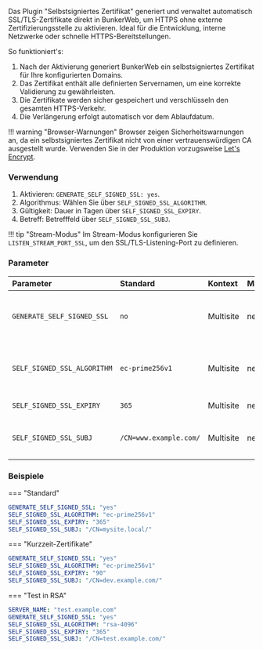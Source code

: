 Das Plugin "Selbstsigniertes Zertifikat" generiert und verwaltet automatisch SSL/TLS-Zertifikate direkt in BunkerWeb, um HTTPS ohne externe Zertifizierungsstelle zu aktivieren. Ideal für die Entwicklung, interne Netzwerke oder schnelle HTTPS-Bereitstellungen.

So funktioniert's:

1.  Nach der Aktivierung generiert BunkerWeb ein selbstsigniertes Zertifikat für Ihre konfigurierten Domains.
2.  Das Zertifikat enthält alle definierten Servernamen, um eine korrekte Validierung zu gewährleisten.
3.  Die Zertifikate werden sicher gespeichert und verschlüsseln den gesamten HTTPS-Verkehr.
4.  Die Verlängerung erfolgt automatisch vor dem Ablaufdatum.

!!! warning "Browser-Warnungen"
Browser zeigen Sicherheitswarnungen an, da ein selbstsigniertes Zertifikat nicht von einer vertrauenswürdigen CA ausgestellt wurde. Verwenden Sie in der Produktion vorzugsweise [Let's Encrypt](#lets-encrypt).

### Verwendung

1.  Aktivieren: `GENERATE_SELF_SIGNED_SSL: yes`.
2.  Algorithmus: Wählen Sie über `SELF_SIGNED_SSL_ALGORITHM`.
3.  Gültigkeit: Dauer in Tagen über `SELF_SIGNED_SSL_EXPIRY`.
4.  Betreff: Betrefffeld über `SELF_SIGNED_SSL_SUBJ`.

!!! tip "Stream-Modus"
Im Stream-Modus konfigurieren Sie `LISTEN_STREAM_PORT_SSL`, um den SSL/TLS-Listening-Port zu definieren.

### Parameter

| Parameter                   | Standard               | Kontext   | Mehrfach | Beschreibung                                                          |
| :-------------------------- | :--------------------- | :-------- | :------- | :-------------------------------------------------------------------- |
| `GENERATE_SELF_SIGNED_SSL`  | `no`                   | Multisite | nein     | Aktiviert die automatische Generierung selbstsignierter Zertifikate.  |
| `SELF_SIGNED_SSL_ALGORITHM` | `ec-prime256v1`        | Multisite | nein     | Algorithmus: `ec-prime256v1`, `ec-secp384r1`, `rsa-2048`, `rsa-4096`. |
| `SELF_SIGNED_SSL_EXPIRY`    | `365`                  | Multisite | nein     | Gültigkeit (Tage).                                                    |
| `SELF_SIGNED_SSL_SUBJ`      | `/CN=www.example.com/` | Multisite | nein     | Betreff des Zertifikats (identifiziert die Domain).                   |

### Beispiele

=== "Standard"

```yaml
GENERATE_SELF_SIGNED_SSL: "yes"
SELF_SIGNED_SSL_ALGORITHM: "ec-prime256v1"
SELF_SIGNED_SSL_EXPIRY: "365"
SELF_SIGNED_SSL_SUBJ: "/CN=mysite.local/"
```

=== "Kurzzeit-Zertifikate"

```yaml
GENERATE_SELF_SIGNED_SSL: "yes"
SELF_SIGNED_SSL_ALGORITHM: "ec-prime256v1"
SELF_SIGNED_SSL_EXPIRY: "90"
SELF_SIGNED_SSL_SUBJ: "/CN=dev.example.com/"
```

=== "Test in RSA"

```yaml
SERVER_NAME: "test.example.com"
GENERATE_SELF_SIGNED_SSL: "yes"
SELF_SIGNED_SSL_ALGORITHM: "rsa-4096"
SELF_SIGNED_SSL_EXPIRY: "365"
SELF_SIGNED_SSL_SUBJ: "/CN=test.example.com/"
```
